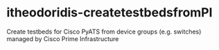 # itheodoridis-createtestbedsfromPI
Create testbeds for Cisco PyATS from device groups (e.g. switches) managed by Cisco Prime Infrastructure
